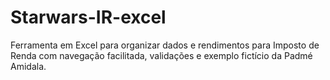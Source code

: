 # Starwars-IR-excel
 Ferramenta em Excel para organizar dados e rendimentos para Imposto de Renda com navegação facilitada, validações e exemplo fictício da Padmé Amidala.
